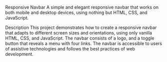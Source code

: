 Responsive Navbar
A simple and elegant responsive navbar that works on both mobile and 
desktop devices, using nothing but HTML, CSS, and JavaScript.

Description
This project demonstrates how to create a responsive navbar that 
adapts to different screen sizes and orientations, using only vanilla HTML, CSS, and JavaScript. 
The navbar consists of a logo, and a toggle button that reveals a menu with four links. 
The navbar is accessible to users of assistive technologies and follows the best practices of web development.

